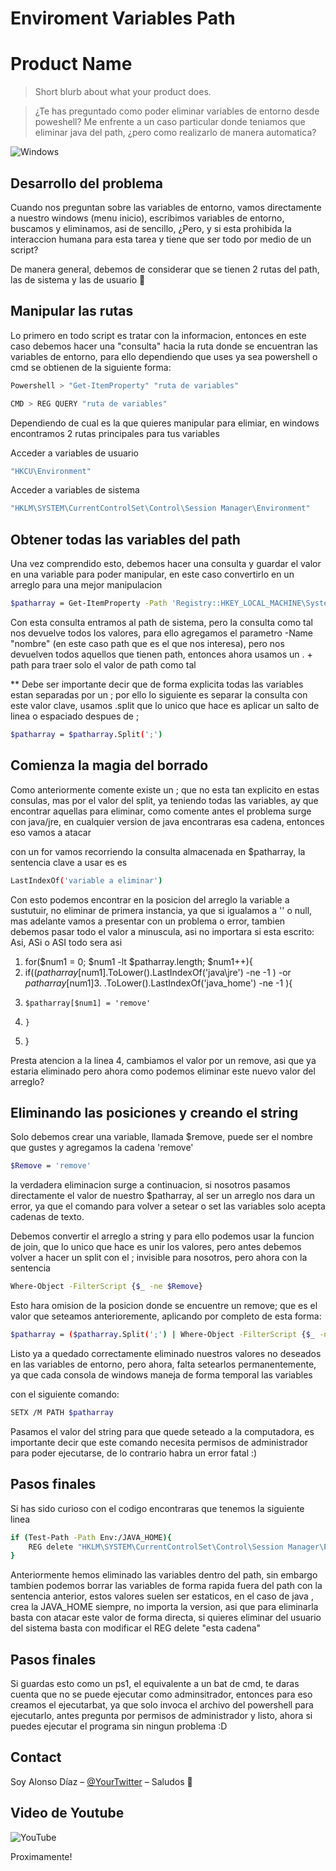 # Enviroment Variables Path

# Product Name
> Short blurb about what your product does.

 >¿Te has preguntado como poder eliminar variables de entorno desde poweshell?
 Me enfrente a un caso particular donde teniamos que eliminar java del path, ¿pero como realizarlo de manera automatica?

![Windows](https://img.shields.io/badge/Windows-0078D6?style=for-the-badge&logo=windows&logoColor=white)


## Desarrollo del problema

Cuando nos preguntan sobre las variables de entorno, vamos directamente a nuestro windows (menu inicio), escribimos variables de entorno, buscamos y eliminamos, asi de sencillo, ¿Pero, y si esta prohibida la interaccion humana para esta tarea y tiene que ser todo por medio de un script?

De manera general, debemos de considerar que se tienen 2 rutas del path, las de sistema y las de usuario 👀


## Manipular las rutas

Lo primero en todo script es tratar con la informacion, entonces en este caso debemos hacer una "consulta" hacia la ruta donde se encuentran las variables de entorno, para ello dependiendo que uses ya sea powershell o cmd se obtienen de la siguiente forma:

```sh 
Powershell > "Get-ItemProperty" "ruta de variables"
```

```sh 
CMD > REG QUERY "ruta de variables"
```

Dependiendo de cual es la que quieres manipular para elimiar, en windows encontramos 2 rutas principales para tus variables

Acceder a variables de usuario

```sh
"HKCU\Environment"
```

Acceder a variables de sistema

```sh
"HKLM\SYSTEM\CurrentControlSet\Control\Session Manager\Environment"
```

## Obtener todas las variables del path

Una vez comprendido esto, debemos hacer una consulta y guardar el valor en una variable para poder manipular, en este caso convertirlo en un arreglo para una mejor manipulacion


```sh
$patharray = Get-ItemProperty -Path 'Registry::HKEY_LOCAL_MACHINE\System\CurrentControlSet\Control\Session Manager\Environment' -Name PATH).path
```

Con esta consulta entramos al path de sistema, pero la consulta como tal nos devuelve todos los valores, para ello agregamos el parametro -Name "nombre" (en este caso path que es el que nos interesa), pero nos devuelven todos aquellos que tienen path, entonces ahora usamos un . + path para traer solo el valor de path como tal

** Debe ser importante decir que de forma explicita todas las variables estan separadas por un ; por ello lo siguiente es separar la consulta con este valor clave, usamos .split que lo unico que hace es aplicar un salto de linea o espaciado despues de ;

```sh
$patharray = $patharray.Split(';')
```

## Comienza la magia del borrado

Como anteriormente comente existe un ; que no esta tan explicito en estas consulas, mas por el valor del split, ya teniendo todas las variables, ay que encontrar aquellas para eliminar, como comente antes el problema surge con java/jre, en cualquier version de java encontraras esa cadena, entonces eso vamos a atacar

con un for vamos recorriendo la consulta almacenada en $patharray, la sentencia clave a usar es es 

```sh
LastIndexOf('variable a eliminar')
```

Con esto podemos encontrar en la posicion del arreglo la variable a sustutuir, no eliminar de primera instancia, ya que si igualamos a '' o null, mas adelante vamos a presentar con un problema o error, tambien debemos pasar todo el valor a minuscula, asi no importara si esta escrito: Asi, ASi o ASI todo sera asi

1. for($num1 = 0; $num1 -lt $patharray.length; $num1++){    
2. if(($patharray[$num1].ToLower().LastIndexOf('java\jre') -ne -1 ) -or $patharray[$num1]3. .ToLower().LastIndexOf('java_home') -ne -1  ){    
4.     $patharray[$num1] = 'remove'
5.     }
6. }

Presta atencion a la linea 4, cambiamos el valor por un remove, asi que ya estaria eliminado pero ahora como podemos eliminar este nuevo valor del arreglo?

## Eliminando las posiciones y creando el string
Solo debemos crear una variable, llamada $remove, puede ser el nombre que gustes y agregamos la cadena 'remove'
```sh
$Remove = 'remove'
```

la verdadera eliminacion surge a continuacion, si nosotros pasamos directamente el valor de nuestro $patharray, al ser un arreglo nos dara un error, ya que el comando para volver a setear o set las variables solo acepta cadenas de texto.

Debemos convertir el arreglo a string y para ello podemos usar la funcion de join, que lo unico que hace es unir los valores, pero antes debemos volver a hacer un split con el ; invisible para nosotros, pero ahora con la sentencia 

```sh
Where-Object -FilterScript {$_ -ne $Remove}
```

Esto hara omision de la posicion donde se encuentre un remove; que es el valor que seteamos anterioremente, aplicando por completo de esta forma:

```sh
$patharray = ($patharray.Split(';') | Where-Object -FilterScript {$_ -ne $Remove}) -join ';'
```

Listo ya a quedado correctamente eliminado nuestros valores no deseados en las variables de entorno, pero ahora, falta setearlos permanentemente, ya que cada consola de windows maneja de forma temporal las variables

con el siguiente comando:

```sh
SETX /M PATH $patharray
```
Pasamos el valor del string para que quede seteado a la computadora, es importante decir que este comando necesita permisos de administrador para poder ejecutarse, de lo contrario habra un error fatal :)

## Pasos finales

Si has sido curioso con el codigo encontraras que tenemos la siguiente linea
```sh
if (Test-Path -Path Env:/JAVA_HOME){
	REG delete "HKLM\SYSTEM\CurrentControlSet\Control\Session Manager\Environment" /F /V "JAVA_HOME"
}
```

Anteriormente hemos eliminado las variables dentro del path, sin embargo tambien podemos borrar las variables de forma rapida fuera del path con la sentencia anterior, estos valores suelen ser estaticos, en el caso de java , crea la JAVA_HOME siempre, no importa la version, asi que para eliminarla basta con atacar este valor de forma directa, si quieres eliminar del usuario del sistema basta con modificar el REG delete "esta cadena"

## Pasos finales

Si guardas esto como un ps1, el equivalente a un bat de cmd, te daras cuenta que no se puede ejecutar como adminsitrador, entonces para eso creamos el ejecutarbat, ya que solo invoca el archivo del powershell para ejecutarlo, antes pregunta por permisos de administrador y listo, ahora si puedes ejecutar el programa sin ningun problema :D

## Contact

Soy Alonso Díaz – [@YourTwitter](https://twitter.com/aldark42) –  Saludos 🖖

## Video de Youtube

![YouTube](https://img.shields.io/badge/<alongamecrafter>-%23FF0000.svg?style=for-the-badge&logo=YouTube&logoColor=white)

Proximamente!